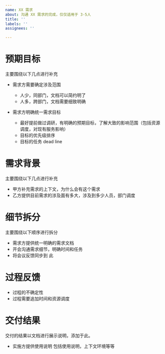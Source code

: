```yaml
---
name: XX 需求
about: 沟通 XX 需求的完成，仅仅适用于 3-5人
title: ''
labels: ''
assignees: ''

---
```


#  预期目标
主要围绕以下几点进行补充

- 需求方需要确定涉及范围
   -  人少，同部门，文档可以简约明了
   -  人多，跨部门，文档需要细致明确

- 需求方明确统一需求目标
   - 最好提前做过调研，有明确的预期目标，了解大致的影响范围（包括资源调度，对现有服务影响）
   - 目标的优先级排序
   - 目标的任务 dead line


#  需求背景
主要围绕以下几点进行补充

- 甲方补充需求的上下文，为什么会有这个需求
- 乙方提供目前需求的涉及面有多大，涉及到多少人员，部门调度



#  细节拆分
 主要围绕以下顺序进行拆分
- 需求方提供统一明确的需求文档
- 开会沟通需求细节，明确时间和任务
- 将会议反馈同步到 此

#  过程反馈
- 过程的不确定性
- 过程需要追加时间和资源调度

#   交付结果
交付的结果以文档进行展示说明，添加于此。 
- 实施方提供使用说明 包括使用说明，上下文环境等等
